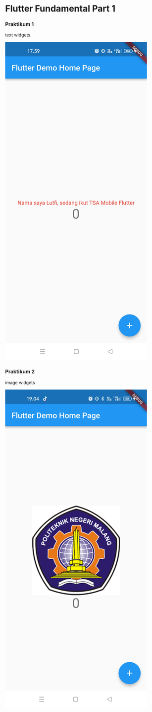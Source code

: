 # Flutter Fundamental Part 1
### Praktikum 1

text widgets.

![Screenshot hello_word](images/01.jpg)

### Praktikum 2

image widgets

![Screenshot hello_word](images/02.jpg)